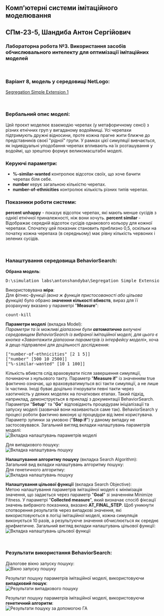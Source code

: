 ## Комп'ютерні системи імітаційного моделювання
## СПм-23-5, **Шандиба Антон Сергійович**
### Лабораторна робота №**3**. Використання засобів обчислювального интелекту для оптимізації імітаційних моделей

<br>

### Варіант 8, модель у середовищі NetLogo:
[Segregation Simple Extension 1](http://www.netlogoweb.org/launch#http://www.netlogoweb.org/assets/modelslib/IABM%20Textbook/chapter%203/Segregation%20Extensions/Segregation%20Simple%20Extension%201.nlogo)

<br>

### Вербальний опис моделі:
Цей проєкт моделює взаємодію черепах (у метафоричному сенсі) з різних етнічних груп у вигаданому водоймищі. Усі черепахи підтримують дружні відносини, проте кожна прагне жити ближче до представників своєї "рідної" групи. У рамках цієї симуляції вивчається, як індивідуальні уподобання черепах впливають на їх розташування у водоймі, що зрештою формує великомасштабні моделі.

### Керуючі параметри:
- **%-similar-wanted** контролює відсоток своїх, що хоче бачити черепах біля себе.
- **number** керує загальною кількістю черепах.
- **number-of-ethnicities** контролює кількість різних типів черепах.


### Показники роботи системи:
**percent unhappy** - показує відсоток черепах, які мають менше сусідів з однієї етнічної приналежності, ніж вони хочуть.
**percent similar** - Відображає середній відсоток сусідів однакового кольору для кожної черепахи. Спочатку цей показник становить приблизно 0,5, оскільки на початку кожна черепаха (в середньому) має рівну кількість червоних і зелених сусідів.

<br>

### Налаштування середовища BehaviorSearch:

**Обрана модель**:
<pre>
D:\simulation_labs\antonshandyba\Segregation Simple Extension 1.nlogo
</pre>
Використовувана **міра**:  
Для фітнес-функції *(вона ж функція пристосованості або цільова функція)* було обрано **значення кількості вбивств**, вираз для її розрахунку вказано у параметрі "**Measure**":
<pre>
count-kill
</pre>
**Параметри моделі** (вкладка Model):  
*Параметри та їх можливі діапазони були **автоматично** вилучені середовищем BehaviorSearch із вибраної імітаційної моделі, для цього є кнопка «Завантажити діапазони параметрів із інтерфейсу моделі»*, хоча й дещо підправлені для доцільності дослідження:
<pre>
["number-of-ethnicities" [2 1 5]]
["number" [500 10 2500]]
["%-similar-wanted" [10 1 100]]
</pre>
Кількість вбивств слід враховувати після завершення симуляції, починаючи з нульового такту.
Параметр "**Measure if**" із значенням true фактично означає, що враховуватимуться всі такти симуляції, а не лише їх частина. Іноді буває доцільно ігнорувати певні такти через хаотичність у деяких моделях на початкових етапах. Такий підхід, наприклад, демонструється в прикладі з документації BehaviorSearch.
Параметри "**Setup**" та "**Go**" відповідають процедурам ініціалізації та запуску моделі (зазвичай вони називаються саме так). BehaviorSearch у процесі роботи фактично виконує ці процедури від імені користувача.
Параметр зупинки за умовою ("**Stop if**") у даному випадку не застосовувався.
Загальний вигляд вкладки налаштувань параметрів моделі:  
![Вкладка налаштувань параметрів моделі](lab3_parameters.png)

Для випадкового пошуку:  
![Вкладка налаштувань пошуку](lab3_search-rs.png)

**Налаштування алгоритму пошуку** (вкладка Search Algorithm):  
Загальний вид вкладки налаштувань алгоритму пошуку:  
Для генетичного алгоритму:  
![Вкладка налаштувань пошуку](lab3_search-ga.png)

**Налаштування цільової функції** (вкладка Search Objective):  
Метою налаштування параметрів імітаційної моделі є мінімізація значення, що задається через параметр "**Goal**" зі значенням Minimize Fitness. У параметрі "**Collected measure**", який визначає спосіб фіксації значень вибраного показника, вказано **AT_FINAL_STEP**.
Щоб уникнути спотворення результатів через випадкові значення, які використовуються в логіці імітаційної моделі, кожна симуляція виконується 10 разів, а результуюче значення обчислюється як середнє арифметичне.
Загальний вигляд вкладки налаштувань цільової функції:  
![Вкладка налаштувань цільової функції](lab3_objective.png)

<br>

### Результати використання BehaviorSearch:

Діалогове вікно запуску пошуку:  
![Вікно запуску пошуку](lab3_dialog.png)

Результат пошуку параметрів імітаційної моделі, використовуючи **випадковий пошук**:  
![Результати випадкового пошуку](lab3_result-rs.png)

Результат пошуку параметрів імітаційної моделі, використовуючи **генетичний алгоритм**:  
![Результати пошуку за допомогою ГА](lab3_result-ga.png)
